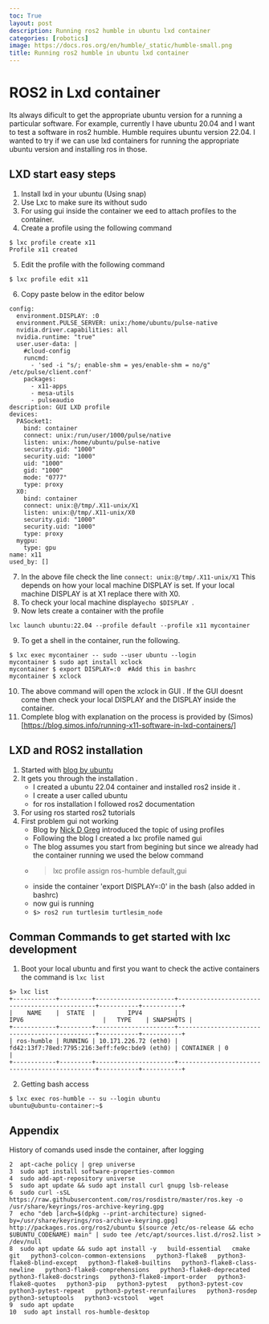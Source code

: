 ```yaml
---
toc: True
layout: post
description: Running ros2 humble in ubuntu lxd container 
categories: [robotics]
image: https://docs.ros.org/en/humble/_static/humble-small.png
title: Running ros2 humble in ubuntu lxd container 
---
```



# ROS2 in Lxd container 

Its always dificult to get the appropriate ubuntu version for a running a particular software. For example, currently I have ubuntu 20.04 and I want to test a software in ros2 humble. Humble requires ubuntu version 22.04.
I wanted to try if we can use lxd containers for running the appropriate ubuntu version and installing ros in those. 

## LXD start easy steps

1. Install lxd in your ubuntu (Using snap)
2. Use Lxc to  make sure its  without sudo 
3. For using gui inside the container we eed to attach profiles to the container.
4. Create a profile using the following command 
```
$ lxc profile create x11
Profile x11 created
```
5. Edit the profile with the following command
```
$ lxc profile edit x11
```
6. Copy paste below in the editor below
```
config:
  environment.DISPLAY: :0
  environment.PULSE_SERVER: unix:/home/ubuntu/pulse-native
  nvidia.driver.capabilities: all
  nvidia.runtime: "true"
  user.user-data: |
    #cloud-config
    runcmd:
      - 'sed -i "s/; enable-shm = yes/enable-shm = no/g" /etc/pulse/client.conf'
    packages:
      - x11-apps
      - mesa-utils
      - pulseaudio
description: GUI LXD profile
devices:
  PASocket1:
    bind: container
    connect: unix:/run/user/1000/pulse/native
    listen: unix:/home/ubuntu/pulse-native
    security.gid: "1000"
    security.uid: "1000"
    uid: "1000"
    gid: "1000"
    mode: "0777"
    type: proxy
  X0:
    bind: container
    connect: unix:@/tmp/.X11-unix/X1
    listen: unix:@/tmp/.X11-unix/X0
    security.gid: "1000"
    security.uid: "1000"
    type: proxy
  mygpu:
    type: gpu
name: x11
used_by: []
```
7. In the above file check the line ```connect: unix:@/tmp/.X11-unix/X1``` This depends on how your local machine DISPLAY is set. If your local machine DISPLAY is at X1 replace there with X0.
8. To check your local machine display```echo $DISPLAY ```.
9. Now lets create a container with the profile
```
lxc launch ubuntu:22.04 --profile default --profile x11 mycontainer
```
9. To get a shell in the container, run the following.
```
$ lxc exec mycontainer -- sudo --user ubuntu --login
mycontainer $ sudo apt install xclock 
mycontainer $ export DISPLAY=:0  #Add this in bashrc
mycontainer $ xclock
```
10. The above command will open the xclock in GUI . If the GUI doesnt come then check your local DISPLAY and the DISPLAY inside the container. 
11. Complete blog with explanation on the process is provided by (Simos)[https://blog.simos.info/running-x11-software-in-lxd-containers/]


## LXD and ROS2 installation 
1. Started with [blog by ubuntu](https://canonical.com/blog/install-ros-2-humble-in-ubuntu-20-04-or-18-04-using-lxd-containers)
2. It gets you through the installation . 
    - I created a ubuntu 22.04 container and installed ros2 inside it . 
    - I create a user called ubuntu 
    - for ros installation I followed ros2 documentation 
3. For using ros started ros2 tutorials
4. First problem gui not working 
    - Blog by [Nick D Greg](https://nickdgreg.github.io/software/2020/08/06/running-ros-in-lxd/) introduced the topic of using profiles 
    - Following the blog I created a lxc profile named gui 
    - The blog assumes you start from begining but since we already had the container running we used the below command
    - > lxc profile assign ros-humble default,gui 
    - inside the container 'export DISPLAY=:0' in the bash (also added in bashrc)
    - now gui is running 
    - ```$> ros2 run turtlesim turtlesim_node```




## Comman Commands to get started with lxc development

1. Boot your local ubuntu and first you want to check the active containers the command is `lxc list`
```
$> lxc list
+------------+---------+----------------------+-----------------------------------------------+-----------+-----------+
|    NAME    |  STATE  |         IPV4         |                     IPV6                      |   TYPE    | SNAPSHOTS |
+------------+---------+----------------------+-----------------------------------------------+-----------+-----------+
| ros-humble | RUNNING | 10.171.226.72 (eth0) | fd42:13f7:78ed:7795:216:3eff:fe9c:bde9 (eth0) | CONTAINER | 0         |
+------------+---------+----------------------+-----------------------------------------------+-----------+-----------+
```

2. Getting bash access 
```
$ lxc exec ros-humble -- su --login ubuntu
ubuntu@ubuntu-container:~$ 
```




## Appendix 
History of comands used insde the container, after logging 
```
2  apt-cache policy | grep universe
3  sudo apt install software-properties-common
4  sudo add-apt-repository universe
5  sudo apt update && sudo apt install curl gnupg lsb-release
6  sudo curl -sSL https://raw.githubusercontent.com/ros/rosdistro/master/ros.key -o /usr/share/keyrings/ros-archive-keyring.gpg
7  echo "deb [arch=$(dpkg --print-architecture) signed-by=/usr/share/keyrings/ros-archive-keyring.gpg] http://packages.ros.org/ros2/ubuntu $(source /etc/os-release && echo $UBUNTU_CODENAME) main" | sudo tee /etc/apt/sources.list.d/ros2.list > /dev/null
8  sudo apt update && sudo apt install -y   build-essential   cmake   git   python3-colcon-common-extensions   python3-flake8   python3-flake8-blind-except   python3-flake8-builtins   python3-flake8-class-newline   python3-flake8-comprehensions   python3-flake8-deprecated   python3-flake8-docstrings   python3-flake8-import-order   python3-flake8-quotes   python3-pip   python3-pytest   python3-pytest-cov   python3-pytest-repeat   python3-pytest-rerunfailures   python3-rosdep   python3-setuptools   python3-vcstool   wget
9  sudo apt update
10  sudo apt install ros-humble-desktop
```
